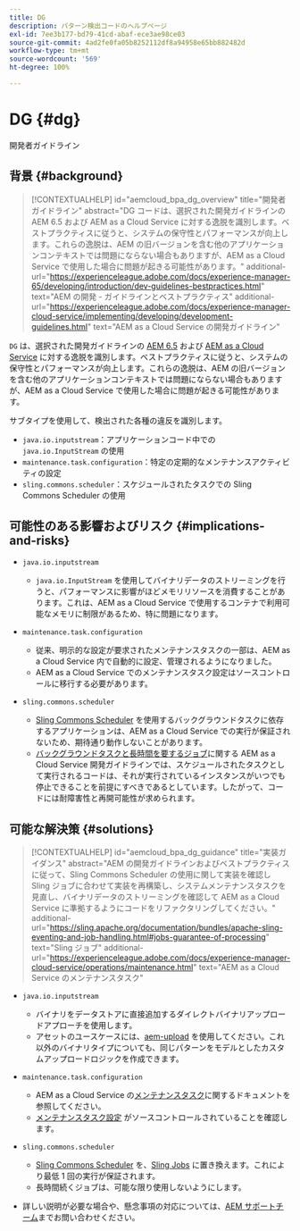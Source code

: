 ```yaml
---
title: DG
description: パターン検出コードのヘルプページ
exl-id: 7ee3b177-bd79-41cd-abaf-ece3ae98ce03
source-git-commit: 4ad2fe0fa05b8252112df8a94958e65bb882482d
workflow-type: tm+mt
source-wordcount: '569'
ht-degree: 100%

---
```


# DG {#dg}

開発者ガイドライン

## 背景 {#background}

>[!CONTEXTUALHELP]
>id="aemcloud_bpa_dg_overview"
>title="開発者ガイドライン"
>abstract="DG コードは、選択された開発ガイドラインの AEM 6.5 および AEM as a Cloud Service に対する逸脱を識別します。ベストプラクティスに従うと、システムの保守性とパフォーマンスが向上します。これらの逸脱は、AEM の旧バージョンを含む他のアプリケーションコンテキストでは問題にならない場合もありますが、AEM as a Cloud Service で使用した場合に問題が起きる可能性があります。"
>additional-url="https://experienceleague.adobe.com/docs/experience-manager-65/developing/introduction/dev-guidelines-bestpractices.html" text="AEM の開発 - ガイドラインとベストプラクティス"
>additional-url="https://experienceleague.adobe.com/docs/experience-manager-cloud-service/implementing/developing/development-guidelines.html" text="AEM as a Cloud Service の開発ガイドライン"


`DG` は、選択された開発ガイドラインの [AEM 6.5](https://experienceleague.adobe.com/docs/experience-manager-65/developing/introduction/dev-guidelines-bestpractices.html?lang=ja) および [AEM as a Cloud Service](https://experienceleague.adobe.com/docs/experience-manager-cloud-service/implementing/developing/development-guidelines.html?lang=ja) に対する逸脱を識別します。ベストプラクティスに従うと、システムの保守性とパフォーマンスが向上します。これらの逸脱は、AEM の旧バージョンを含む他のアプリケーションコンテキストでは問題にならない場合もありますが、AEM as a Cloud Service で使用した場合に問題が起きる可能性があります。

サブタイプを使用して、検出された各種の違反を識別します。

* `java.io.inputstream`：アプリケーションコード中での `java.io.InputStream` の使用
* `maintenance.task.configuration`：特定の定期的なメンテナンスアクティビティの設定
* `sling.commons.scheduler`：スケジュールされたタスクでの Sling Commons Scheduler の使用

## 可能性のある影響およびリスク {#implications-and-risks}

* `java.io.inputstream`
   * `java.io.InputStream` を使用してバイナリデータのストリーミングを行うと、パフォーマンスに影響がほどメモリリソースを消費することがあります。これは、AEM as a Cloud Service で使用するコンテナで利用可能なメモリに制限があるため、特に問題になります。

* `maintenance.task.configuration`
   * 従来、明示的な設定が要求されたメンテナンスタスクの一部は、AEM as a Cloud Service 内で自動的に設定、管理されるようになりました。
   * AEM as a Cloud Service でのメンテナンスタスク設定はソースコントロールに移行する必要があります。

* `sling.commons.scheduler`
   * [Sling Commons Scheduler](https://sling.apache.org/documentation/bundles/scheduler-service-commons-scheduler.html) を使用するバックグラウンドタスクに依存するアプリケーションは、AEM as a Cloud Service での実行が保証されないため、期待通り動作しないことがあります。
   * [バックグラウンドタスクと長時間を要するジョブ](https://experienceleague.adobe.com/docs/experience-manager-cloud-service/implementing/developing/development-guidelines.html?lang=ja#background-tasks-and-long-running-jobs)に関する AEM as a Cloud Service 開発ガイドラインでは、スケジュールされたタスクとして実行されるコードは、それが実行されているインスタンスがいつでも停止できることを前提にすべきであるとしています。したがって、コードには耐障害性と再開可能性が求められます。

## 可能な解決策 {#solutions}

>[!CONTEXTUALHELP]
>id="aemcloud_bpa_dg_guidance"
>title="実装ガイダンス"
>abstract="AEM の開発ガイドラインおよびベストプラクティスに従って、Sling Commons Scheduler の使用に関して実装を確認し Sling ジョブに合わせて実装を再構築し、システムメンテナンスタスクを見直し、バイナリデータのストリーミングを確認して AEM as a Cloud Service に準拠するようにコードをリファクタリングしてください。"
>additional-url="https://sling.apache.org/documentation/bundles/apache-sling-eventing-and-job-handling.html#jobs-guarantee-of-processing" text="Sling ジョブ"
>additional-url="https://experienceleague.adobe.com/docs/experience-manager-cloud-service/operations/maintenance.html" text="AEM as a Cloud Service のメンテナンスタスク"

* `java.io.inputstream`
   * バイナリをデータストアに直接追加するダイレクトバイナリアップロードアプローチを使用します。
   * アセットのユースケースには、[aem-upload](https://github.com/adobe/aem-upload) を使用してください。これ以外のバイナリタイプについても、同じパターンをモデルとしたカスタムアップロードロジックを作成できます。

* `maintenance.task.configuration`
   * AEM as a Cloud Service の[メンテナンスタスク](https://experienceleague.adobe.com/docs/experience-manager-cloud-service/operations/maintenance.html?lang=ja)に関するドキュメントを参照してください。
   * [メンテナンスタスク設定](https://experienceleague.adobe.com/docs/experience-manager-cloud-service/implementing/deploying/overview.html?lang=ja#maintenance-tasks-configuration-in-source-control) がソースコントロールされていることを確認します。

* `sling.commons.scheduler`
   * [Sling Commons Scheduler](https://sling.apache.org/documentation/bundles/scheduler-service-commons-scheduler.html) を、[Sling Jobs](https://sling.apache.org/documentation/bundles/apache-sling-eventing-and-job-handling.html#jobs-guarantee-of-processing) に置き換えます。これにより最低 1 回の実行が保証されます。
   * 長時間続くジョブは、可能な限り使用しないようにします。

* 詳しい説明が必要な場合や、懸念事項の対応については、[AEM サポートチーム](https://helpx.adobe.com/jp/enterprise/using/support-for-experience-cloud.html)までお問い合わせください。
